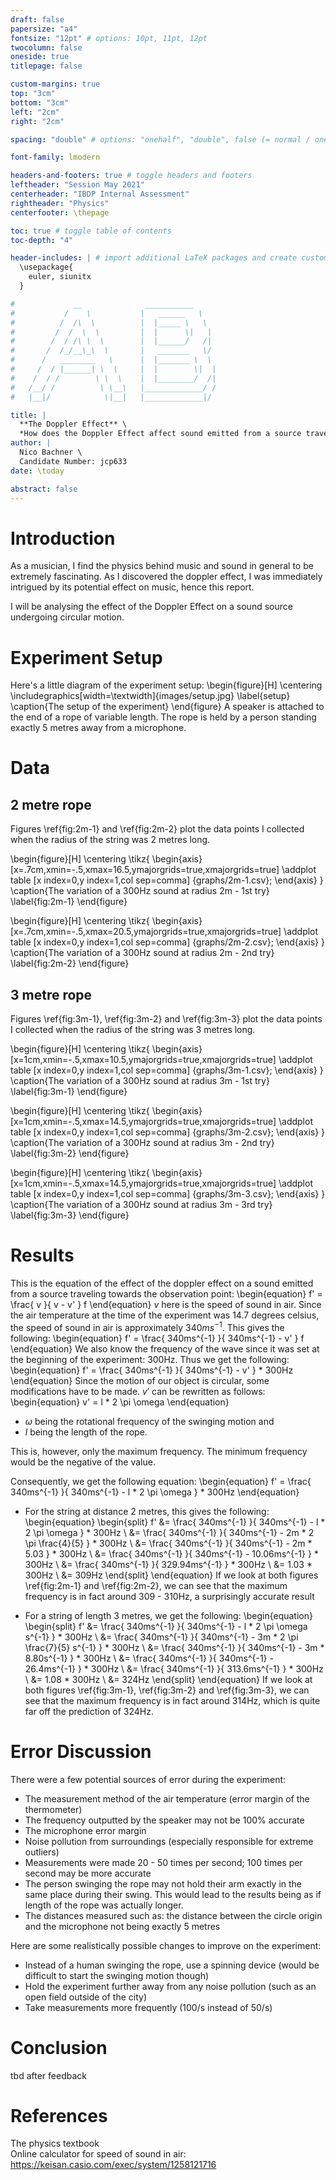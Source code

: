 ```yaml
---
draft: false
papersize: "a4"
fontsize: "12pt" # options: 10pt, 11pt, 12pt
twocolumn: false
oneside: true
titlepage: false

custom-margins: true
top: "3cm"
bottom: "3cm"
left: "2cm"
right: "2cm"

spacing: "double" # options: "onehalf", "double", false (= normal / one)

font-family: lmodern

headers-and-footers: true # toggle headers and footers
leftheader: "Session May 2021"
centerheader: "IBDP Internal Assessment"
rightheader: "Physics"
centerfooter: \thepage

toc: true # toggle table of contents
toc-depth: "4"

header-includes: | # import additional LaTeX packages and create custom commands here
  \usepackage{
    euler, siunitx
  }

#             __              ___________
#           /    \           |   ______   \
#          /  /\  \          |  |_____ \   \
#         /  /  \  \         |  |      \|   |
#        /  / /\ \  \        |  |______/   /|
#       /  /_/__\_\  \       |   _______   \/  
#      /   ________   \      |  |_______ \  \
#     /  / |______| \  \     |  |        \|  |
#    /  / /        \ \  \    |  |________/  /|
#   /__/ /          \ \__\   |_____________/ /
#   |__|/            \|__|   |_____________|/    

title: |
  **The Doppler Effect** \
  *How does the Doppler Effect affect sound emitted from a source travelling in a circular motion?*
author: | 
  Nico Bachner \
  Candidate Number: jcp633
date: \today

abstract: false
---
```


# Introduction
As a musician, I find the physics behind music and sound in general to be extremely fascinating. As I discovered the doppler effect, I was immediately intrigued by its potential effect on music, hence this report. 

I will be analysing the effect of the Doppler Effect on a sound source undergoing circular motion.

# Experiment Setup
Here's a little diagram of the experiment setup:
\begin{figure}[H]
  \centering
  \includegraphics[width=\textwidth]{images/setup.jpg}
  \label{setup}
  \caption{The setup of the experiment}
\end{figure}
A speaker is attached to the end of a rope of variable length. The rope is held by a person standing exactly 5 metres away from a microphone.

# Data
## 2 metre rope
Figures \ref{fig:2m-1} and \ref{fig:2m-2} plot the data points I collected when the radius of the string was 2 metres long.

\begin{figure}[H]
  \centering
  \tikz{
    \begin{axis}[x=.7cm,xmin=-.5,xmax=16.5,ymajorgrids=true,xmajorgrids=true]
      \addplot table [x index=0,y index=1,col sep=comma] {graphs/2m-1.csv};
    \end{axis}
  }
  \caption{The variation of a 300Hz sound at radius 2m - 1st try}
  \label{fig:2m-1}
\end{figure}

\begin{figure}[H]
  \centering
  \tikz{
    \begin{axis}[x=.7cm,xmin=-.5,xmax=20.5,ymajorgrids=true,xmajorgrids=true]
      \addplot table [x index=0,y index=1,col sep=comma] {graphs/2m-2.csv};
    \end{axis}
  }
  \caption{The variation of a 300Hz sound at radius 2m - 2nd try}
  \label{fig:2m-2}
\end{figure}

## 3 metre rope
Figures \ref{fig:3m-1}, \ref{fig:3m-2} and \ref{fig:3m-3} plot the data points I collected when the radius of the string was 3 metres long.

\begin{figure}[H]
  \centering
  \tikz{
    \begin{axis}[x=1cm,xmin=-.5,xmax=10.5,ymajorgrids=true,xmajorgrids=true]
      \addplot table [x index=0,y index=1,col sep=comma] {graphs/3m-1.csv};
    \end{axis}
  }
  \caption{The variation of a 300Hz sound at radius 3m - 1st try}
  \label{fig:3m-1}
\end{figure}

\begin{figure}[H]
  \centering
  \tikz{
    \begin{axis}[x=1cm,xmin=-.5,xmax=14.5,ymajorgrids=true,xmajorgrids=true]
      \addplot table [x index=0,y index=1,col sep=comma] {graphs/3m-2.csv};
    \end{axis}
  }
  \caption{The variation of a 300Hz sound at radius 3m - 2nd try}
  \label{fig:3m-2}
\end{figure}

\begin{figure}[H]
  \centering
  \tikz{
    \begin{axis}[x=1cm,xmin=-.5,xmax=14.5,ymajorgrids=true,xmajorgrids=true]
      \addplot table [x index=0,y index=1,col sep=comma] {graphs/3m-3.csv};
    \end{axis}
  }
  \caption{The variation of a 300Hz sound at radius 3m - 3rd try}
  \label{fig:3m-3}
\end{figure}

# Results
This is the equation of the effect of the doppler effect on a sound emitted from a source traveling towards the observation point:
\begin{equation}
  f' = \frac{ v }{ v - v' } f
\end{equation}
$v$ here is the speed of sound in air. Since the air temperature at the time of the experiment was 14.7 degrees celsius, the speed of sound in air is approximately $340ms^{-1}$. This gives the following:
\begin{equation}
  f' = \frac{ 340ms^{-1} }{ 340ms^{-1} - v' } f
\end{equation}
We also know the frequency of the wave since it was set at the beginning of the experiment: 300Hz. Thus we get the following:
\begin{equation}
  f' = \frac{ 340ms^{-1} }{ 340ms^{-1} - v' } * 300Hz
\end{equation}
Since the motion of our object is circular, some modifications have to be made. $v'$ can be rewritten as follows:
\begin{equation}
  v' = l * 2 \pi \omega
\end{equation}

- $\omega$ being the rotational frequency of the swinging motion and 
- $l$ being the length of the rope.

This is, however, only the maximum frequency. The minimum frequency would be the negative of the value.

Consequently, we get the following equation:
\begin{equation}
  f' = \frac{ 340ms^{-1} }{ 340ms^{-1} - l * 2 \pi \omega } * 300Hz
\end{equation}

- For the string at distance 2 metres, this gives the following:
\begin{equation}
  \begin{split}
    f' &= \frac{ 340ms^{-1} }{ 340ms^{-1} - l * 2 \pi \omega } * 300Hz \\
    &= \frac{ 340ms^{-1} }{ 340ms^{-1} - 2m * 2 \pi \frac{4}{5} } * 300Hz \\
    &= \frac{ 340ms^{-1} }{ 340ms^{-1} - 2m * 5.03 } * 300Hz \\
    &= \frac{ 340ms^{-1} }{ 340ms^{-1} - 10.06ms^{-1} } * 300Hz \\
    &= \frac{ 340ms^{-1} }{ 329.94ms^{-1} } * 300Hz \\
    &= 1.03 * 300Hz \\
    &= 309Hz
  \end{split}
\end{equation}
If we look at both figures \ref{fig:2m-1} and \ref{fig:2m-2}, we can see that the maximum frequency is in fact around 309 - 310Hz, a surprisingly accurate result

- For a string of length 3 metres, we get the following:
\begin{equation}
  \begin{split}
    f' &= \frac{ 340ms^{-1} }{ 340ms^{-1} - l * 2 \pi \omega s^{-1} } * 300Hz \\
    &= \frac{ 340ms^{-1} }{ 340ms^{-1} - 3m * 2 \pi \frac{7}{5} s^{-1} } * 300Hz \\
    &= \frac{ 340ms^{-1} }{ 340ms^{-1} - 3m * 8.80s^{-1} } * 300Hz \\
    &= \frac{ 340ms^{-1} }{ 340ms^{-1} - 26.4ms^{-1} } * 300Hz \\
    &= \frac{ 340ms^{-1} }{ 313.6ms^{-1} } * 300Hz \\
    &= 1.08 * 300Hz \\
    &= 324Hz
  \end{split}
\end{equation}
If we look at both figures \ref{fig:3m-1}, \ref{fig:3m-2} and \ref{fig:3m-3}, we can see that the maximum frequency is in fact around 314Hz, which is quite far off the prediction of 324Hz.

# Error Discussion
There were a few potential sources of error during the experiment:

- The measurement method of the air temperature (error margin of the thermometer)
- The frequency outputted by the speaker may not be 100% accurate
- The microphone error margin
- Noise pollution from surroundings (especially responsible for extreme outliers)
- Measurements were made 20 - 50 times per second; 100 times per second may be more accurate
- The person swinging the rope may not hold their arm exactly in the same place during their swing. This would lead to the results being as if length of the rope was actually longer.
- The distances measured such as: the distance between the circle origin and the microphone not being exactly 5 metres

Here are some realistically possible changes to improve on the experiment:

- Instead of a human swinging the rope, use a spinning device (would be difficult to start the swinging motion though)
- Hold the experiment further away from any noise pollution (such as an open field outside of the city)
- Take measurements more frequently (100/s instead of 50/s)

# Conclusion
tbd after feedback

# References
The physics textbook \
Online calculator for speed of sound in air: https://keisan.casio.com/exec/system/1258121716